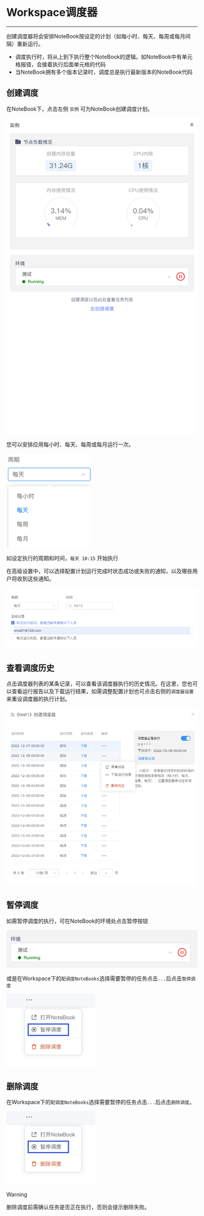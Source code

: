 # Workspace调度器
---
创建调度器将会安排NoteBook按设定的计划（如每小时、每天、每周或每月间隔）重新运行。

- 调度执行时，将从上到下执行整个NoteBook的逻辑。如NoteBook中有单元格报错，会接着执行后面单元格的代码
- 当NoteBook拥有多个版本记录时，调度总是执行最新版本的NoteBook代码


## 创建调度

在NoteBook下，点击左侧 `实例` 可为NoteBook创建调度计划。 


![图 1](../images/431209494049aedfe860cf5eeb6f55b31f5f075a19d6b0cfd402f413de066157.png "创建调度")  

您可以安排应用每小时、每天、每周或每月运行一次。

![图 2](../images/%E5%91%A8%E6%9C%9F%E8%AE%BE%E7%BD%AE.png)  


如设定执行的周期和时间，`每天 10:15` 开始执行

在高级设置中，可以选择配置计划运行完成时状态成功或失败的通知，以及哪些用户将收到这些通知。

 ![图 4](../images/0e6ee5c406a1012e92809ccd97b52bc6d70855abb451d5f7929ccf72aa81b1cf.png)  

## 查看调度历史

点击调度器列表的某条记录，可以查看该调度器执行的历史情况。在这里，您也可以查看运行报告以及下载运行结果，如需调整配置计划也可点击右侧的`调度器设置`来重设调度器的执行计划。

![图 1](../images/%E5%8E%86%E5%8F%B2%E8%B0%83%E5%BA%A6%E6%83%85%E5%86%B5.png)  


## 暂停调度

如需暂停调度的执行，可在NoteBook的环境处点击暂停按钮

![图 5](../images/6d62a26433aeb53865cdad1870c70e3af14aaa630f767f89c7c917ae54e66e66.png)  


或是在Workspace下的`配调度NoteBooks`选择需要暂停的任务点击`...`后点击`暂停调度`

![图 7](../images/0d80084986f269d5aec466c19770f126dbeebe758187975f1bb7519069e190ed.png)  


## 删除调度

在Workspace下的`配调度NoteBooks`选择需要暂停的任务点击`...`后点击`删除调度`。

![图 7](../images/0d80084986f269d5aec466c19770f126dbeebe758187975f1bb7519069e190ed.png)  

> [!Warning]
> 删除调度前需确认任务是否正在执行，否则会提示删除失败。














